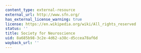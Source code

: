 ```yaml
---
content_type: external-resource
external_url: http://www.sfn.org/
has_external_license_warning: true
license: https://en.wikipedia.org/wiki/All_rights_reserved
status: ''
title: Society for Neuroscience
uid: 8a685b98-3c2e-4d62-a38c-d5ccea78af6d
wayback_url: ''
---
```

